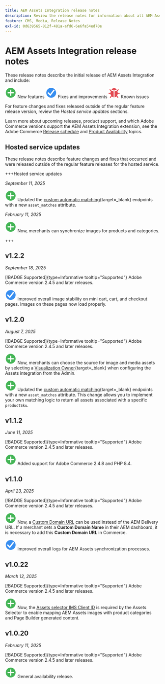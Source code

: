 ```yaml
---
title: AEM Assets Integration release notes
description: Review the release notes for information about all AEM Assets Integration releases.
feature: CMS, Media, Release Notes
exl-id: 0d639565-812f-481a-afd6-6e6fa54ed70e
---
```

# AEM Assets Integration release notes

These release notes describe the initial release of AEM Assets Integration and include:

![New](../assets/new.svg) New features
![Fixed issue](../assets/fix.svg) Fixes and improvements
![Known issue](../assets/bug.svg) Known issues

For feature changes and fixes released outside of the regular feature release version, review the _Hosted service updates_ sections.

Learn more about upcoming releases, product support, and which Adobe Commerce versions support the AEM Assets Integration extension, see the Adobe Commerce [Release schedule](https://experienceleague.adobe.com/en/docs/commerce-operations/release/planning/schedule) and [Product Availability](https://experienceleague.adobe.com/en/docs/commerce-operations/release/product-availability) topics.

## Hosted service updates

These release notes describe feature changes and fixes that occurred and were released outside of the regular feature releases for the hosted service.

+++Hosted service updates

_September 11, 2025_

![New issue](../assets/new.svg) Updated the [custom automatic matching](https://experienceleague.adobe.com/en/docs/commerce/aem-assets-integration/synchronize/custom-match){target=_blank} endpoints with a new `asset_matches` attribute.

_February 11, 2025_

![New issue](../assets/new.svg) Now, merchants can synchronize images for products and categories.

+++

## v1.2.2

_September 18, 2025_

[!BADGE Supported]{type=Informative tooltip="Supported"} Adobe Commerce version 2.4.5 and later releases.

![Fixed issue](../assets/fix.svg)<!-- Issue ACAP-1110 --> Improved overall image stability on mini cart, cart, and checkout pages. Images on these pages now load properly.

## v1.2.0

_August 7, 2025_

[!BADGE Supported]{type=Informative tooltip="Supported"} Adobe Commerce version 2.4.5 and later releases.

![New issue](../assets/new.svg)<!-- Issue ACAP-1018 --> Now, merchants can choose the source for image and media assets by selecting a [Visualization Owner](https://experienceleague.adobe.com/en/docs/commerce/aem-assets-integration/get-started/setup-synchronization){target=_blank} when configuring the Assets integration from the Admin.

![New issue](../assets/new.svg)<!-- Issue ACAP-1078 --> Updated the [custom automatic matching](https://experienceleague.adobe.com/en/docs/commerce/aem-assets-integration/synchronize/custom-match){target=_blank} endpoints with a new `asset_matches` attribute. This change allows you to implement your own matching logic to return all assets associated with a specific `productSku`.

## v1.1.2

_June 11, 2025_

[!BADGE Supported]{type=Informative tooltip="Supported"} Adobe Commerce version 2.4.5 and later releases.

![New issue](../assets/new.svg)<!-- Issue ACAP-1041 --> Added support for Adobe Commerce 2.4.8 and PHP 8.4.

## v1.1.0

_April 23, 2025_

[!BADGE Supported]{type=Informative tooltip="Supported"} Adobe Commerce version 2.4.5 and later releases.

![New issue](../assets/new.svg)<!-- Issue ACAP-955 --> Now, a [Custom Domain URL](https://experienceleague.adobe.com/en/docs/commerce/aem-assets-integration/get-started/setup-synchronization#optional-configure-the-custom-domain-url) can be used instead of the AEM Delivery URL. If a merchant sets a **Custom Domain Name** in their AEM dashboard, it is necessary to add this **Custom Domain URL** in Commerce.

![Fixed issue](../assets/fix.svg)<!-- Issue ACAP-987 --> Improved overall logs for AEM Assets synchronization processes.

## v1.0.22

_March 12, 2025_

[!BADGE Supported]{type=Informative tooltip="Supported"} Adobe Commerce version 2.4.5 and later releases.

![New issue](../assets/new.svg)<!-- Issue ACAP-xx --> Now, the [Assets selector IMS Client ID](https://experienceleague.adobe.com/en/docs/commerce/aem-assets-integration/get-started/setup-synchronization) is required by the Assets Selector to enable mapping AEM Assets images with product categories and Page Builder generated content.

## v1.0.20

_February 11, 2025_

[!BADGE Supported]{type=Informative tooltip="Supported"} Adobe Commerce version 2.4.5 and later releases.

![New](../assets/new.svg)<!-- Issue ACAP-xx --> General availability release.
